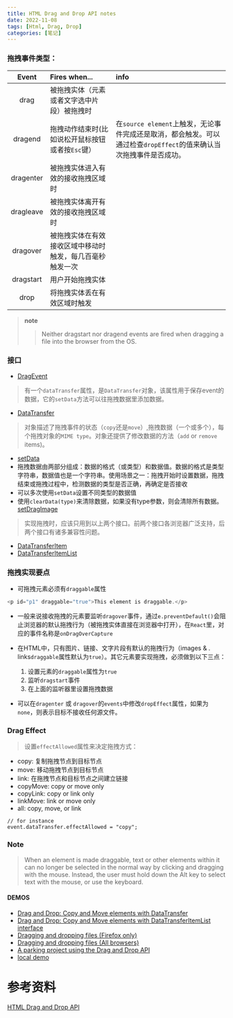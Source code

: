 ```yaml
---
title: HTML Drag and Drop API notes
date: 2022-11-08
tags: [Html, Drag, Drop]
categories: [笔记]
---
```


### 拖拽事件类型：
| Event | Fires when... | info |
|:-----:|:--------|:-----------|
| drag | 被拖拽实体（元素或者文字选中片段）被拖拽时 |
| dragend | 拖拽动作结束时(比如说松开鼠标按钮或者按`Esc`键）|在`source element`上触发，无论事件完成还是取消，都会触发。可以通过检查`dropEffect`的值来确认当次拖拽事件是否成功。
| dragenter | 被拖拽实体进入有效的接收拖拽区域时 |
| dragleave | 被拖拽实体离开有效的接收拖拽区域时 |
| dragover | 被拖拽实体在有效接收区域中移动时触发，每几百毫秒触发一次 |
| dragstart | 用户开始拖拽实体 |
| drop | 将拖拽实体丢在有效区域时触发 |

> **note**
>> Neither dragstart nor dragend events are fired when dragging a file into the browser from the OS.

### 接口
* [DragEvent](https://developer.mozilla.org/en-US/docs/Web/API/DragEvent)
> 有一个`dataTransfer`属性，是`DataTransfer`对象，该属性用于保存event的数据，它的`setData`方法可以往拖拽数据里添加数据。
* [DataTransfer](https://developer.mozilla.org/en-US/docs/Web/API/DataTransfer)
> 对象描述了拖拽事件的状态（`copy`还是`move`）,拖拽数据（一个或多个），每个拖拽对象的`MIME type`。对象还提供了修改数据的方法（`add` or `remove` items)。
* [setData](https://developer.mozilla.org/en-US/docs/Web/API/DataTransfer/setData)
* 拖拽数据由两部分组成：数据的格式（或类型）和数据值。数据的格式是类型字符串，数据值也是一个字符串。使用场景之一：拖拽开始时设置数据，拖拽结束或拖拽过程中，检测数据的类型是否正确，再确定是否接收
* 可以多次使用`setData`设置不同类型的数据值
* 使用`clearData(type)`来清除数据，如果没有type参数，则会清除所有数据。
[setDragImage](https://developer.mozilla.org/en-US/docs/Web/API/DataTransfer/setDragImage)

> 实现拖拽时，应该只用到以上两个接口。前两个接口各浏览器广泛支持，后两个接口有诸多兼容性问题。
* [DataTransferItem](https://developer.mozilla.org/en-US/docs/Web/API/DataTransferItem)
* [DataTransferItemList](https://developer.mozilla.org/en-US/docs/Web/API/DataTransferItemList)


### 拖拽实现要点
* 可拖拽元素必须有`draggable`属性

```javascript
<p id="p1" draggable="true">This element is draggable.</p>
```
* 一般来说接收拖拽的元素要监听`dragover`事件，通过`e.preventDefault()`会阻止浏览器的默认拖拽行为（被拖拽实体直接在浏览器中打开），在`React`里，对应的事件名称是`onDragOverCapture`

* 在HTML中，只有图片、链接、文字片段有默认的拖拽行为（images & . links`draggable`属性默认为`true`）。其它元素要实现拖拽，必须做到以下三点：
    1. 设置元素的`draggable`属性为`true`
    2. 监听`dragstart`事件
    3. 在上面的监听器里设置拖拽数据

* 可以在`dragenter` 或 `dragover`的`events`中修改`dropEffect`属性，如果为`none`，则表示目标不接收任何源文件。

### Drag Effect
>设置`effectAllowed`属性来决定拖拽方式：
* copy: 复制拖拽节点到目标节点
* move: 移动拖拽节点到目标节点
* link: 在拖拽节点和目标节点之间建立链接
* copyMove: copy or move only
* copyLink: copy or link only
* linkMove: link or move only
* all: copy, move, or link
```
// for instance
event.dataTransfer.effectAllowed = "copy";
```


### Note
> When an element is made draggable, text or other elements within it can no longer be selected in the normal way by clicking and dragging with the mouse. Instead, the user must hold down the Alt key to select text with the mouse, or use the keyboard.


#### DEMOS
* [Drag and Drop: Copy and Move elements with DataTransfer](https://mdn.github.io/dom-examples/drag-and-drop/copy-move-DataTransfer.html)
* [Drag and Drop: Copy and Move elements with DataTransferItemList interface](https://mdn.github.io/dom-examples/drag-and-drop/copy-move-DataTransferItemList.html)
* [Dragging and dropping files (Firefox only)](https://jsfiddle.net/9C2EF/)
* [Dragging and dropping files (All browsers)](https://jsbin.com/hiqasek/edit?html,js,output)
* [A parking project using the Drag and Drop API](https://park.glitch.me/)
* [local demo](/demos/drag-drop-demo.html)

# 参考资料
[HTML Drag and Drop API](https://developer.mozilla.org/en-US/docs/Web/API/HTML_Drag_and_Drop_API)